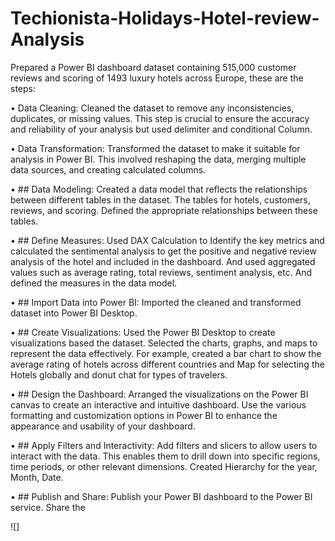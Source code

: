 # Techionista-Holidays-Hotel-review-Analysis

Prepared a Power BI dashboard dataset containing 515,000 customer reviews and scoring of 
1493 luxury hotels across Europe, these are the steps:

• Data Cleaning: 
Cleaned the dataset to remove any inconsistencies, duplicates, or 
missing values. This step is crucial to ensure the accuracy and reliability of your analysis 
but used delimiter and conditional Column.

• Data Transformation: 
Transformed the dataset to make it suitable for analysis in Power 
BI. This involved reshaping the data, merging multiple data sources, and creating 
calculated columns.

• ## Data Modeling: 
Created a data model that reflects the relationships between different 
tables in the dataset. The tables for hotels, customers, reviews, and scoring. Defined the 
appropriate relationships between these tables.

• ## Define Measures: 
Used DAX Calculation to Identify the key metrics and calculated the 
sentimental analysis to get the positive and negative review analysis of the hotel and 
included in the dashboard. And used aggregated values such as average rating, total 
reviews, sentiment analysis, etc. And defined the measures in the data model.

• ## Import Data into Power BI: 
Imported the cleaned and transformed dataset into Power 
BI Desktop. 

• ## Create Visualizations: 
Used the Power BI Desktop to create visualizations based the 
dataset. Selected the charts, graphs, and maps to represent the data effectively. For 
example, created a bar chart to show the average rating of hotels across different 
countries and Map for selecting the Hotels globally and donut chat for types of 
travelers.

• ## Design the Dashboard: 
Arranged the visualizations on the Power BI canvas to create an 
interactive and intuitive dashboard. Use the various formatting and customization 
options in Power BI to enhance the appearance and usability of your dashboard.

• ## Apply Filters and Interactivity: 
Add filters and slicers to allow users to interact with the 
data. This enables them to drill down into specific regions, time periods, or other 
relevant dimensions. Created Hierarchy for the year, Month, Date.

• ## Publish and Share: Publish your Power BI dashboard to the Power BI service. Share the

![]
